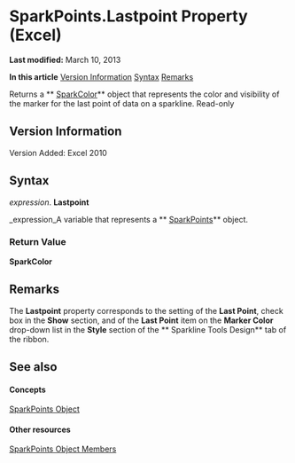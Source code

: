 
# SparkPoints.Lastpoint Property (Excel)

 **Last modified:** March 10, 2013

 **In this article**
 [Version Information](#sectionSection0)
 [Syntax](#sectionSection1)
 [Remarks](#sectionSection2)


Returns a  ** [SparkColor](3de82c5c-eb0a-ab39-64a8-00f4c005c6af.md)** object that represents the color and visibility of the marker for the last point of data on a sparkline. Read-only


## Version Information
<a name="sectionSection0"> </a>

Version Added: Excel 2010 


## Syntax
<a name="sectionSection1"> </a>

 _expression_. **Lastpoint**

 _expression_A variable that represents a  ** [SparkPoints](382bf292-7824-179f-e254-1b72dfb557b2.md)** object.


### Return Value

 **SparkColor**


## Remarks
<a name="sectionSection2"> </a>

The  **Lastpoint** property corresponds to the setting of the **Last Point**, check box in the  **Show** section, and of the **Last Point** item on the **Marker Color** drop-down list in the **Style** section of the ** Sparkline Tools Design** tab of the ribbon.


## See also
<a name="sectionSection2"> </a>


#### Concepts


 [SparkPoints Object](382bf292-7824-179f-e254-1b72dfb557b2.md)
#### Other resources


 [SparkPoints Object Members](d8b6a812-38ea-f048-5fd1-64466e908136.md)
